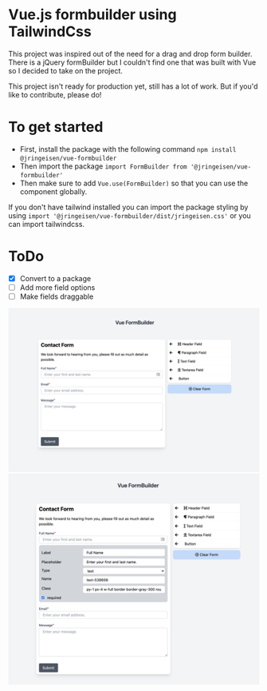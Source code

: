 # Vue.js formbuilder using TailwindCss

This project was inspired out of the need for a drag and drop form builder. There is a jQuery formBuilder but I couldn't find one that was built with Vue so I decided to take on the project.

This project isn't ready for production yet, still has a lot of work. But if you'd like to contribute, please do!

# To get started
- First, install the package with the following command `npm install @jringeisen/vue-formbuilder`
- Then import the package `import FormBuilder from '@jringeisen/vue-formbuilder'`
- Then make sure to add `Vue.use(FormBuilder)` so that you can use the component globally.

If you don't have tailwind installed you can import the package styling by using `import '@jringeisen/vue-formbuilder/dist/jringeisen.css'` or you can import tailwindcss.

# ToDo
- [X] Convert to a package
- [ ] Add more field options
- [ ] Make fields draggable

<img src="public/images/contact-form.png">
<img src="public/images/edit-contact-form.png">
